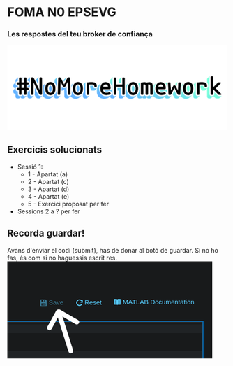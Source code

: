 # FOMA N0 EPSEVG
### Les respostes del teu broker de confiança

![#NoMoreHomework](/images/banner.png)

## Exercicis solucionats
 - Sessió 1:
   - 1 - Apartat (a)
   - 2 - Apartat (c)
   - 3 - Apartat (d)
   - 4 - Apartat (e)
   - 5 - Exercici proposat per fer
 - Sessions 2 a ? per fer 
 
 ## Recorda guardar!
 Avans d'enviar el codi (submit), has de donar al botó de guardar.
 Si no ho fas, és com si no haguessis escrit res.
 ![Recorda guardar!](/images/save.png)
